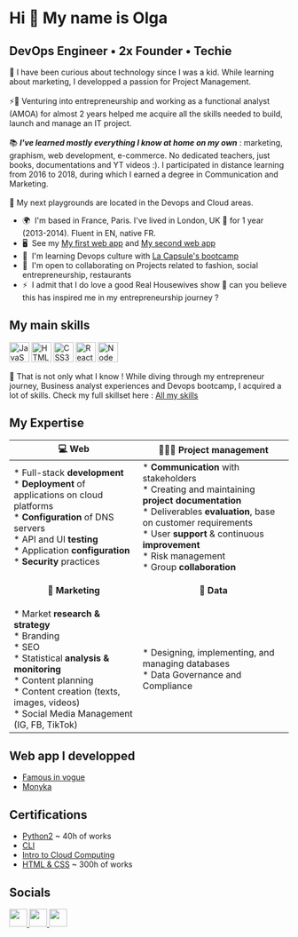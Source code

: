 Hi 👋 My name is Olga
=====================

DevOps Engineer • 2x Founder • Techie
----------------------

🧐 I have been curious about technology since I was a kid. While learning about marketing, I developped a passion for Project Management. </br></br>
⚡💼 Venturing into entrepreneurship and working as a functional analyst (AMOA) for almost 2 years helped me acquire all the skills needed to build, launch and manage an IT project. </br></br>
📚 ***I've learned mostly everything I know at home on my own*** : marketing, graphism, web development, e-commerce. No dedicated teachers, just books, documentations and YT videos :). I participated in distance learning from 2016 to 2018, during which I earned a degree in Communication and Marketing.  </br></br>
🔭 My next playgrounds are located in the Devops and Cloud areas. 

* 🌍  I'm based in France, Paris. I've lived in London, UK 💂 for 1 year (2013-2014). Fluent in EN, native FR.
* 🖥️  See my [My first web app](http://famousinvogue.com) and [My second web app](http://signedmonyka.com)
* 🧠  I'm learning Devops culture with [La Capsule's bootcamp](https://www.lacapsule.academy/program/devops-full-time)
* 🤝  I'm open to collaborating on Projects related to fashion, social entrepreneurship, restaurants
* ⚡  I admit that I do love a good Real Housewives show 🥤 can you believe this has inspired me in my entrepreneurship journey ?

## My main skills 
<a href="https://developer.mozilla.org/en-US/docs/Web/JavaScript" target="_blank" rel="noreferrer"><img src="https://raw.githubusercontent.com/danielcranney/readme-generator/main/public/icons/skills/javascript-colored.svg" width="36" height="36" alt="JavaScript" /></a> <a href="https://developer.mozilla.org/en-US/docs/Glossary/HTML5" target="_blank" rel="noreferrer"><img src="https://raw.githubusercontent.com/danielcranney/readme-generator/main/public/icons/skills/html5-colored.svg" width="36" height="36" alt="HTML5" /></a> <a href="https://www.w3.org/TR/CSS/#css" target="_blank" rel="noreferrer"><img src="https://raw.githubusercontent.com/danielcranney/readme-generator/main/public/icons/skills/css3-colored.svg" width="36" height="36" alt="CSS3" /></a> <a href="https://reactjs.org/" target="_blank" rel="noreferrer"><img src="https://raw.githubusercontent.com/danielcranney/readme-generator/main/public/icons/skills/react-colored.svg" width="36" height="36" alt="React" /></a> <a href="https://nodejs.org/en/" target="_blank" rel="noreferrer"><img src="https://raw.githubusercontent.com/danielcranney/readme-generator/main/public/icons/skills/nodejs-colored.svg" width="36" height="36" alt="NodeJS" /></a>

🚨
That is not only what I know ! While diving through my entrepreneur journey, Business analyst experiences and Devops bootcamp, I acquired a lot of skills. Check my full skillset here :
[All my skills](https://github.com/aglorhythm/entreprenher-journey/blob/main/read_my-skillset.md)


## My Expertise
| 💻 Web                 | 👩🏿‍💼 Project management                            |
|---------------------|-----------------------------------------------|
| * Full-stack **development** <br> * **Deployment** of applications on cloud platforms <br> * **Configuration** of DNS servers <br> * API and UI **testing** <br> * Application **configuration** <br> * **Security** practices | * **Communication** with stakeholders <br> * Creating and maintaining **project documentation** <br> * Deliverables **evaluation**, base on customer requirements <br> * User **support** & continuous **improvement** <br> * Risk management <br> * Group **collaboration**
|  **<p align="center">📢 Marketing</p>**        |  **<p align="center">💾 Data</p>**|
| * Market **research & strategy** <br> * Branding  <br> * SEO <br> * Statistical **analysis & monitoring** <br> * Content planning <br> * Content creation (texts, images, videos) <br> * Social Media Management (IG, FB, TikTok) | * Designing, implementing, and managing databases <br> * Data Governance and Compliance

## Web app I developped
* [Famous in vogue](https://github.com/aglorhythm/entreprenher-journey/blob/main/read_famous-in-vogue_journey.md)
* [Monyka](https://github.com/aglorhythm/entreprenher-journey/blob/main/read_monyka_journey.md)

## Certifications

* [Python2](https://www.codecademy.com/profiles/method3397028577/certificates/b97fd4d87a816c761a674af1b5391ef1) ~ 40h of works
* [CLI](https://www.codecademy.com/profiles/method3397028577/certificates/c87ba0541f8be78bc2f4ba1128233f6f)
* [Intro to Cloud Computing](https://www.credly.com/badges/581d1301-19ce-4966-bb74-be57c9ba92d5/linked_in_profile)
* [HTML & CSS](https://www.freecodecamp.org/certification/olgaam/responsive-web-design) ~ 300h of works


## Socials

<p align="left"> <a href="https://www.github.com/aglorhythm" target="_blank" rel="noreferrer"> <picture> <source media="(prefers-color-scheme: dark)" srcset="https://raw.githubusercontent.com/danielcranney/readme-generator/main/public/icons/socials/github-dark.svg" /> <source media="(prefers-color-scheme: light)" srcset="https://raw.githubusercontent.com/danielcranney/readme-generator/main/public/icons/socials/github.svg" /> <img src="https://raw.githubusercontent.com/danielcranney/readme-generator/main/public/icons/socials/github.svg" width="32" height="32" /> </picture> </a> <a href="https://www.linkedin.com/in/oaman" target="_blank" rel="noreferrer"> <picture> <source media="(prefers-color-scheme: dark)" srcset="https://raw.githubusercontent.com/danielcranney/readme-generator/main/public/icons/socials/linkedin-dark.svg" /> <source media="(prefers-color-scheme: light)" srcset="https://raw.githubusercontent.com/danielcranney/readme-generator/main/public/icons/socials/linkedin.svg" /> <img src="https://raw.githubusercontent.com/danielcranney/readme-generator/main/public/icons/socials/linkedin.svg" width="32" height="32" /> </picture> </a> <a href="https://stackoverflow.com/users/15584252/aglorhythm" target="_blank" rel="noreferrer"> <picture> <source media="(prefers-color-scheme: dark)" srcset="https://raw.githubusercontent.com/danielcranney/readme-generator/main/public/icons/socials/stackoverflow-dark.svg" /> <source media="(prefers-color-scheme: light)" srcset="https://raw.githubusercontent.com/danielcranney/readme-generator/main/public/icons/socials/stackoverflow.svg" /> <img src="https://raw.githubusercontent.com/danielcranney/readme-generator/main/public/icons/socials/stackoverflow.svg" width="32" height="32" /> </picture> </a></p>
